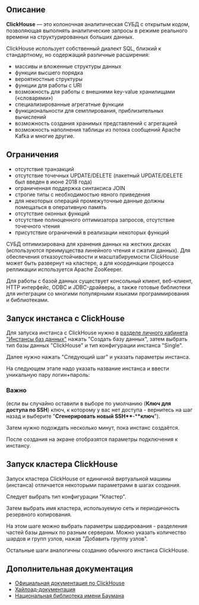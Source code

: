 ## Описание

**ClickHouse** — это колоночная аналитическая СУБД с открытым кодом, позволяющая выполнять аналитические запросы в режиме реального времени на структурированных больших данных.

ClickHouse использует собственный диалект SQL, близкий к стандартному, но содержащий различные расширения:

- массивы и вложенные структуры данных
- функции высшего порядка
- вероятностные структуры
- функции для работы с URI
- возможность для работы с внешними key-value хранилищами («словарями»)
- специализированные агрегатные функции
- функциональности для семплирования, приблизительных вычислений
- возможность создания хранимых представлений с агрегацией
- возможность наполнения таблицы из потока сообщений Apache Kafka и многие другие.

## Ограничения

- отсутствие транзакций
- отсутствие точечных UPDATE/DELETE (пакетный UPDATE/DELETE был введен в июне 2018 года)
- ограниченная поддержка синтаксиса JOIN
- строгие типы с необходимостью явного приведения
- для некоторых операций промежуточные данные должны помещаться в оперативную память
- отсутствие оконных функций
- отсутствие полноценного оптимизатора запросов, отсутствие точечного чтения
- присутствие ограничений в реализации некоторых функций

СУБД оптимизирована для хранения данных на жестких дисках (используются преимущества линейного чтения и сжатия данных). Для обеспечения отказоустойчивости и масштабируемости ClickHouse может быть развернут на кластере, а для координации процесса репликации используется Apache ZooKeeper.

Для работы с базой данных существует консольный клиент, веб-клиент, HTTP интерфейс, ODBC и JDBC-драйверы, а также готовые библиотеки для интеграции со многими популярными языками программирования и библиотеками.

## Запуск инстанса с ClickHouse

Для запуска инстанса с ClickHouse нужно в [разделе личного кабинета "Инстансы баз данных"](https://mcs.mail.ru/app/services/databases/) нажать "Создать базу данных", затем выбрать тип базы данных "ClickHouse" и тип конфигурации инстанса "Single".

Далее нужно нажать "Следующий шаг" и указать параметры инстанса.

На следующем этапе надо указать название инстанса и ввести уникальную пару логин+пароль:

### Важно

(если вы случайно оставили в выборе по умолчанию (**Ключ для доступа по SSH**) ключ, к которому у вас нет доступа - вернитесь на шаг назад и выберите "**Сгенерировать новый SSH\*\***\-\***\*ключ**").

Затем нужно подождать несколько минут, пока инстанс создаётся.

После создания на экране отобразятся параметры подключения к инстансу.

## Запуск кластера ClickHouse

Запуск кластера ClickHouse от единичной виртуальной машины (инстанса) отличается некоторыми параметрами в шагах создания.

Следует выбрать тип конфигурации "Кластер".

Затем выбрать имя кластера, используемую сеть и периодичность резервного копирования.

На этом шаге можно выбрать параметры шардирования - разделения частей базы данных по разным серверам. Можно указать количество шардов и групп узлов, нажав "Добавить группу узлов".

Остальные шаги аналогичны созданию обычного инстанса ClickHouse.

## Дополнительная документация

- [Официальная документация по ClickHouse](https://clickhouse.yandex/docs/ru/)
- [Хайлоад-документация](https://ruhighload.com/doc/clickhouse/)
- [Национальная библиотека имени Баумана](https://ru.bmstu.wiki/ClickHouse)
